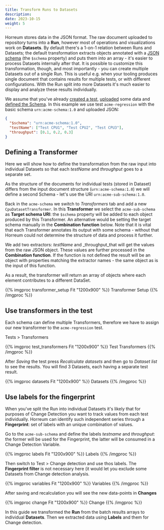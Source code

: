 ```yaml
---
title: Transform Runs to Datasets
description: 
date: 2023-10-15
weight: 5
---
```


Horreum stores data in the JSON format. The raw document uploaded to repository turns into a **Run**, however most of operations and visualizations work on **Datasets**. By default there's a 1-on-1 relation between Runs and Datasets; the default transformation extracts objects annotated with a [JSON schema](https://json-schema.org/) (the `$schema` property) and puts them into an array - it's easier to process Datasets internally after that. It is possible to customize this transformation, though, and most importantly - you can create multiple Datasets out of a single Run. This is useful e.g. when your tooling produces single document that contains results for multiple tests, or with different configurations. With the Run split into more Datasets it's much easier to display and analyze these results individually.

We assume that you've already [created a test](/docs/tasks/create-new-test), [uploaded](/docs/tasks/upload-run) some data and [defined the Schema](docs/tasks/define-schema-and-views).
In this example we use test `acme-regression` with the basic schema `urn:acme-schema:1.0` and uploaded JSON:

```json
{
  "$schema": "urn:acme-schema:1.0",
  "testName": ["Test CPU1", "Test CPU2", "Test CPU3"],
  "throughput": [0.1, 0.2, 0.3]
}
```

## Defining a Transformer

Here we will show how to define the transformation from the raw input into individual Datasets so that each _testName_ and _throughput_ goes to a separate set.

As the structure of the documents for individual tests (stored in Dataset) differs from the input document structure (`urn:acme-schema:1.0`) we will define a second Schema - let's use the URI `urn:acme-sub-schema:1.0`.

Back in the `acme-schema` we switch to _Transformers_ tab and add a new `CpuDatasetTransformer`. In this **Transformer** we select the `acme-sub-schema` as **Target schema URI**: the `$schema` property will be added to each object produced by this Transformer. An alternative would be setting the target schema manually in the **Combination function** below. Note that it is vital that each Transformer annotates its output with some schema - without that Horreum could not determine the structure of data and process it further.

We add two extractors: _testName_ and \_throughput_that will get the values from the raw JSON object. These values are further processed in the **Combination function**. If the function is not defined the result will be an object with properties matching the extractor names - the same object as is the input of this function.

As a result, the transformer will return an array of objects where each element contributes to a different DataSet.

{{% imgproc transformer_setup Fit "1200x900" %}}
Transformer Setup
{{% /imgproc %}}


## Use transformers in the test

Each schema can define multiple Transformers, therefore we have to assign our new transformer to the `acme-regression` test.

Tests > Transformers

{{% imgproc test_transformers Fit "1200x900" %}}
Test Transformers
{{% /imgproc %}}

After _Saving_ the test press _Recalculate datasets_ and then go to _Dataset list_ to see the results.
You will find 3 Datasets, each having a separate test result.

{{% imgproc datasets Fit "1200x900" %}}
Datasets
{{% /imgproc %}}

## Use labels for the fingerprint

When you've split the Run into individual Datasets it's likely that for purposes of Change Detection you want to track values from each test individually. Horreum can identify such independent series through a **Fingerprint**: set of labels with an unique combination of values.

Go to the `acme-sub-schema` and define the labels _testname_ and _throughput_: the former will be used for the Fingerprint, the latter will be consumed in a Change Detection Variable.

{{% imgproc labels Fit "1200x900" %}}
Labels
{{% /imgproc %}}

Then switch to Test > Change detection and use thos labels. The **Fingerprint filter** is not necessary here (it would let you exclude some Datasets from Change detection analysis.

{{% imgproc variables Fit "1200x900" %}}
Variables
{{% /imgproc %}}

After saving and recalculation you will see the new data-points in **Changes**

{{% imgproc change Fit "1200x900" %}}
Change
{{% /imgproc %}}

In this guide we transformed the **Run** from the batch results arrays to individual **Datasets**.
Then we extracted data using **Labels** and them for Change detection.
